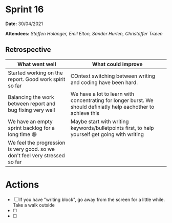 
# Sprint 16

**Date:** 30/04/2021

**Attendees:** *Steffen Holanger, Emil Elton, Sander Hurlen, Christoffer Træen*

## Retrospective

| What went well                                               | What could improve                                           |
| ------------------------------------------------------------ | ------------------------------------------------------------ |
| Started working on the report. Good work spirit so far       | COntext switching between writing and coding have been hard. |
| Balancing the work between report and bug fixing very well   | We have a lot to learn with concentrating for longer burst. We should definiatly help eachother to achieve this |
| We have an empty sprint backlog for a long time :smile:      | Maybe start with writing keywords/bulletpoints first, to help yourself get going with writing |
| We feel the progression is very good. so we don't feel very stressed so far |                                                              |

# Actions

- [ ] If you have "writing block", go away from the screen for a little while. Take a walk outside
- [ ] 
- [ ] 

